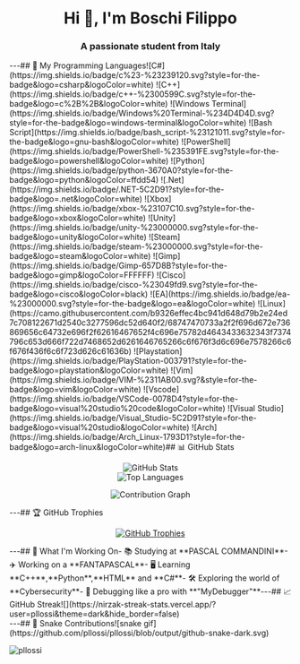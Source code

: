 <h1 align="center">Hi 👋, I'm Boschi Filippo</h1><h3 align="center">A passionate student from Italy</h3>---## 🚀 My Programming Languages![C#](https://img.shields.io/badge/c%23-%23239120.svg?style=for-the-badge&logo=csharp&logoColor=white) ![C++](https://img.shields.io/badge/c++-%2300599C.svg?style=for-the-badge&logo=c%2B%2B&logoColor=white) ![Windows Terminal](https://img.shields.io/badge/Windows%20Terminal-%234D4D4D.svg?style=for-the-badge&logo=windows-terminal&logoColor=white) ![Bash Script](https://img.shields.io/badge/bash_script-%23121011.svg?style=for-the-badge&logo=gnu-bash&logoColor=white) ![PowerShell](https://img.shields.io/badge/PowerShell-%235391FE.svg?style=for-the-badge&logo=powershell&logoColor=white) ![Python](https://img.shields.io/badge/python-3670A0?style=for-the-badge&logo=python&logoColor=ffdd54) ![.Net](https://img.shields.io/badge/.NET-5C2D91?style=for-the-badge&logo=.net&logoColor=white) ![Xbox](https://img.shields.io/badge/xbox-%23107C10.svg?style=for-the-badge&logo=xbox&logoColor=white) ![Unity](https://img.shields.io/badge/unity-%23000000.svg?style=for-the-badge&logo=unity&logoColor=white) ![Steam](https://img.shields.io/badge/steam-%23000000.svg?style=for-the-badge&logo=steam&logoColor=white) ![Gimp](https://img.shields.io/badge/Gimp-657D8B?style=for-the-badge&logo=gimp&logoColor=FFFFFF) ![Cisco](https://img.shields.io/badge/cisco-%23049fd9.svg?style=for-the-badge&logo=cisco&logoColor=black) ![EA](https://img.shields.io/badge/ea-%23000000.svg?style=for-the-badge&logo=ea&logoColor=white) ![Linux](https://camo.githubusercontent.com/b9326effec4bc941d648d79b2e24ed7c708122671d2540c3277596dc52d640f2/68747470733a2f2f696d672e736869656c64732e696f2f62616467652f4c696e75782d4643433632343f7374796c653d666f722d7468652d6261646765266c6f676f3d6c696e7578266c6f676f436f6c6f723d626c61636b) ![Playstation](https://img.shields.io/badge/PlayStation-003791?style=for-the-badge&logo=playstation&logoColor=white) ![Vim](https://img.shields.io/badge/VIM-%2311AB00.svg?&style=for-the-badge&logo=vim&logoColor=white) ![Vscode](https://img.shields.io/badge/VSCode-0078D4?style=for-the-badge&logo=visual%20studio%20code&logoColor=white) ![Visual Studio](https://img.shields.io/badge/Visual_Studio-5C2D91?style=for-the-badge&logo=visual%20studio&logoColor=white) ![Arch](https://img.shields.io/badge/Arch_Linux-1793D1?style=for-the-badge&logo=arch-linux&logoColor=white)## 📊 GitHub Stats<p align="center"><img src="https://github-readme-stats.vercel.app/api?username=pllossi&show_icons=true&theme=radical" alt="GitHub Stats" /><br /><img src="https://github-readme-stats.vercel.app/api/top-langs/?username=pllossi&layout=compact&theme=radical" alt="Top Languages" /></p><p align="center"><img src="https://github-readme-activity-graph.vercel.app/graph?username=pllossi&theme=redical" alt="Contribution Graph" /></p>---## 🏆 GitHub Trophies<p align="center"><a href="https://github.com/ryo-ma/github-profile-trophy"><img src="https://github-profile-trophy.vercel.app/?username=pllossi&theme=radical&no-frame=false&no-bg=true&margin-w=15" alt="GitHub Trophies"/></a></p>---## 🌱 What I'm Working On- 📚 Studying at **PASCAL COMMANDINI**- ✈️ Working on a **FANTAPASCAL**- 🖥️ Learning **C++**,**Python**,**HTML** and **C#**- 🛠️ Exploring the world of **Cybersecurity**- 🔎 Debugging like a pro with **"MyDebugger"**---## 📈 GitHub Streak![](https://nirzak-streak-stats.vercel.app/?user=pllossi&theme=dark&hide_border=false)<br/>---## 🐍 Snake Contributions![snake gif](https://github.com/pllossi/pllossi/blob/output/github-snake-dark.svg)<p align="left"> <img src="https://komarev.com/ghpvc/?username=pllossi&label=Profile%20views&color=0e75b6&style=flat" alt="pllossi" /> </p>
